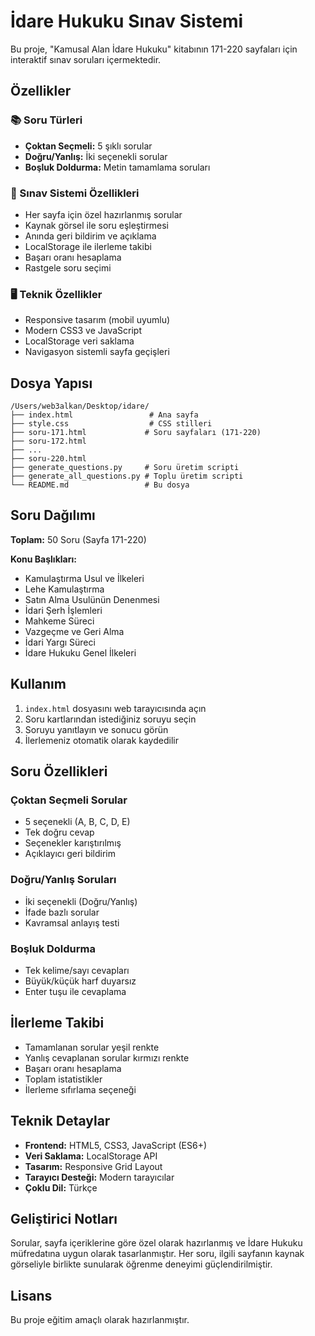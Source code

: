 # İdare Hukuku Sınav Sistemi

Bu proje, "Kamusal Alan İdare Hukuku" kitabının 171-220 sayfaları için interaktif sınav soruları içermektedir.

## Özellikler

### 📚 Soru Türleri
- **Çoktan Seçmeli:** 5 şıklı sorular
- **Doğru/Yanlış:** İki seçenekli sorular  
- **Boşluk Doldurma:** Metin tamamlama soruları

### 🎯 Sınav Sistemi Özellikleri
- Her sayfa için özel hazırlanmış sorular
- Kaynak görsel ile soru eşleştirmesi
- Anında geri bildirim ve açıklama
- LocalStorage ile ilerleme takibi
- Başarı oranı hesaplama
- Rastgele soru seçimi

### 🖥️ Teknik Özellikler
- Responsive tasarım (mobil uyumlu)
- Modern CSS3 ve JavaScript
- LocalStorage veri saklama
- Navigasyon sistemli sayfa geçişleri

## Dosya Yapısı

```
/Users/web3alkan/Desktop/idare/
├── index.html                 # Ana sayfa
├── style.css                  # CSS stilleri
├── soru-171.html             # Soru sayfaları (171-220)
├── soru-172.html
├── ...
├── soru-220.html
├── generate_questions.py     # Soru üretim scripti
├── generate_all_questions.py # Toplu üretim scripti
└── README.md                 # Bu dosya
```

## Soru Dağılımı

**Toplam:** 50 Soru (Sayfa 171-220)

**Konu Başlıkları:**
- Kamulaştırma Usul ve İlkeleri
- Lehe Kamulaştırma  
- Satın Alma Usulünün Denenmesi
- İdari Şerh İşlemleri
- Mahkeme Süreci
- Vazgeçme ve Geri Alma
- İdari Yargı Süreci
- İdare Hukuku Genel İlkeleri

## Kullanım

1. `index.html` dosyasını web tarayıcısında açın
2. Soru kartlarından istediğiniz soruyu seçin
3. Soruyu yanıtlayın ve sonucu görün
4. İlerlemeniz otomatik olarak kaydedilir

## Soru Özellikleri

### Çoktan Seçmeli Sorular
- 5 seçenekli (A, B, C, D, E)
- Tek doğru cevap
- Seçenekler karıştırılmış
- Açıklayıcı geri bildirim

### Doğru/Yanlış Soruları  
- İki seçenekli (Doğru/Yanlış)
- İfade bazlı sorular
- Kavramsal anlayış testi

### Boşluk Doldurma
- Tek kelime/sayı cevapları
- Büyük/küçük harf duyarsız
- Enter tuşu ile cevaplama

## İlerleme Takibi

- Tamamlanan sorular yeşil renkte
- Yanlış cevaplanan sorular kırmızı renkte  
- Başarı oranı hesaplama
- Toplam istatistikler
- İlerleme sıfırlama seçeneği

## Teknik Detaylar

- **Frontend:** HTML5, CSS3, JavaScript (ES6+)
- **Veri Saklama:** LocalStorage API
- **Tasarım:** Responsive Grid Layout
- **Tarayıcı Desteği:** Modern tarayıcılar
- **Çoklu Dil:** Türkçe

## Geliştirici Notları

Sorular, sayfa içeriklerine göre özel olarak hazırlanmış ve İdare Hukuku müfredatına uygun olarak tasarlanmıştır. Her soru, ilgili sayfanın kaynak görseliyle birlikte sunularak öğrenme deneyimi güçlendirilmiştir.

## Lisans

Bu proje eğitim amaçlı olarak hazırlanmıştır.